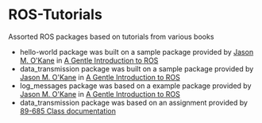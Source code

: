 # ROS-Tutorials
Assorted ROS packages based on tutorials from various books

* hello-world package was built on a sample package provided by [Jason M. O'Kane](http://www.cse.sc.edu/~jokane/) in [A Gentle Introduction to ROS](https://cse.sc.edu/~jokane/agitr/)
* data_transmission package was built on a sample package provided by [Jason M. O'Kane](http://www.cse.sc.edu/~jokane/) in [A Gentle Introduction to ROS](https://cse.sc.edu/~jokane/agitr/)
* log_messages package was based on a example package provided by [Jason M. O'Kane](http://www.cse.sc.edu/~jokane/) in [A Gentle Introduction to ROS](https://cse.sc.edu/~jokane/agitr/)
* data_transmission package was based on an assignment provided by [89-685 Class documentation ](http://u.cs.biu.ac.il/~yehoshr1/89-685/)
